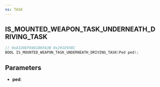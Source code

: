 ```yaml
---
ns: TASK
---
```

## IS_MOUNTED_WEAPON_TASK_UNDERNEATH_DRIVING_TASK

```c
// 0xA320EF046186FA3B 0x291E938C
BOOL IS_MOUNTED_WEAPON_TASK_UNDERNEATH_DRIVING_TASK(Ped ped);
```

## Parameters
* **ped**:
